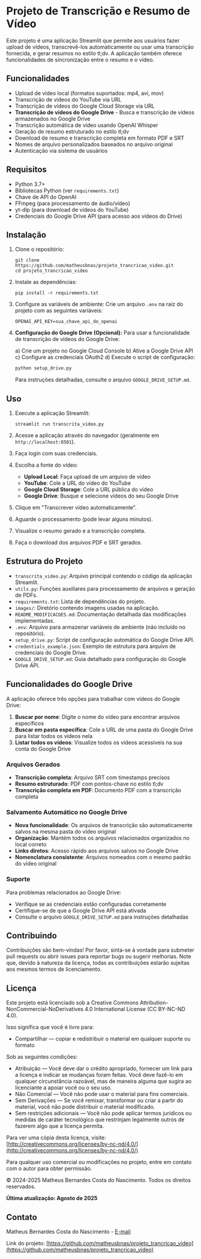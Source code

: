 # Projeto de Transcrição e Resumo de Vídeo

Este projeto é uma aplicação Streamlit que permite aos usuários fazer upload de vídeos, transcrevê-los automaticamente ou usar uma transcrição fornecida, e gerar resumos no estilo tl;dv. A aplicação também oferece funcionalidades de sincronização entre o resumo e o vídeo.

## Funcionalidades

- Upload de vídeo local (formatos suportados: mp4, avi, mov)
- Transcrição de vídeos do YouTube via URL
- Transcrição de vídeos do Google Cloud Storage via URL
- **Transcrição de vídeos do Google Drive** - Busca e transcrição de vídeos armazenados no Google Drive
- Transcrição automática de vídeo usando OpenAI Whisper
- Geração de resumo estruturado no estilo tl;dv
- Download de resumo e transcrição completa em formato PDF e SRT
- Nomes de arquivo personalizados baseados no arquivo original
- Autenticação via sistema de usuários

## Requisitos

- Python 3.7+
- Bibliotecas Python (ver `requirements.txt`)
- Chave de API do OpenAI
- FFmpeg (para processamento de áudio/vídeo)
- yt-dlp (para download de vídeos do YouTube)
- Credenciais do Google Drive API (para acesso aos vídeos do Drive)

## Instalação

1. Clone o repositório:
   ```
   git clone https://github.com/matheusbnas/projeto_trancricao_video.git
   cd projeto_trancricao_video
   ```

2. Instale as dependências:
   ```
   pip install -r requirements.txt
   ```

3. Configure as variáveis de ambiente:
   Crie um arquivo `.env` na raiz do projeto com as seguintes variáveis:
   ```
   OPENAI_API_KEY=sua_chave_api_do_openai
   ```

4. **Configuração do Google Drive (Opcional):**
   Para usar a funcionalidade de transcrição de vídeos do Google Drive:
   
   a) Crie um projeto no Google Cloud Console
   b) Ative a Google Drive API
   c) Configure as credenciais OAuth2
   d) Execute o script de configuração:
   ```bash
   python setup_drive.py
   ```
   
   Para instruções detalhadas, consulte o arquivo `GOOGLE_DRIVE_SETUP.md`.

## Uso

1. Execute a aplicação Streamlit:
   ```
   streamlit run transcrita_video.py
   ```

2. Acesse a aplicação através do navegador (geralmente em `http://localhost:8501`).

3. Faça login com suas credenciais.

4. Escolha a fonte do vídeo:
   - **Upload Local**: Faça upload de um arquivo de vídeo
   - **YouTube**: Cole a URL do vídeo do YouTube
   - **Google Cloud Storage**: Cole a URL pública do vídeo
   - **Google Drive**: Busque e selecione vídeos do seu Google Drive

5. Clique em "Transcrever vídeo automaticamente".

6. Aguarde o processamento (pode levar alguns minutos).

7. Visualize o resumo gerado e a transcrição completa.

8. Faça o download dos arquivos PDF e SRT gerados.

## Estrutura do Projeto

- `transcrita_video.py`: Arquivo principal contendo o código da aplicação Streamlit.
- `utils.py`: Funções auxiliares para processamento de arquivos e geração de PDFs.
- `requirements.txt`: Lista de dependências do projeto.
- `images/`: Diretório contendo imagens usadas na aplicação.
- `README_MODIFICACOES.md`: Documentação detalhada das modificações implementadas.
- `.env`: Arquivo para armazenar variáveis de ambiente (não incluído no repositório).
- `setup_drive.py`: Script de configuração automática do Google Drive API.
- `credentials_example.json`: Exemplo de estrutura para arquivo de credenciais do Google Drive.
- `GOOGLE_DRIVE_SETUP.md`: Guia detalhado para configuração do Google Drive API.

## Funcionalidades do Google Drive

A aplicação oferece três opções para trabalhar com vídeos do Google Drive:

1. **Buscar por nome**: Digite o nome do vídeo para encontrar arquivos específicos
2. **Buscar em pasta específica**: Cole a URL de uma pasta do Google Drive para listar todos os vídeos nela
3. **Listar todos os vídeos**: Visualize todos os vídeos acessíveis na sua conta do Google Drive

### Arquivos Gerados

- **Transcrição completa**: Arquivo SRT com timestamps precisos
- **Resumo estruturado**: PDF com pontos-chave no estilo tl;dv
- **Transcrição completa em PDF**: Documento PDF com a transcrição completa

### Salvamento Automático no Google Drive

- **Nova funcionalidade**: Os arquivos de transcrição são automaticamente salvos na mesma pasta do vídeo original
- **Organização**: Mantém todos os arquivos relacionados organizados no local correto
- **Links diretos**: Acesso rápido aos arquivos salvos no Google Drive
- **Nomenclatura consistente**: Arquivos nomeados com o mesmo padrão do vídeo original

### Suporte

Para problemas relacionados ao Google Drive:
- Verifique se as credenciais estão configuradas corretamente
- Certifique-se de que a Google Drive API está ativada
- Consulte o arquivo `GOOGLE_DRIVE_SETUP.md` para instruções detalhadas

## Contribuindo

Contribuições são bem-vindas! Por favor, sinta-se à vontade para submeter pull requests ou abrir issues para reportar bugs ou sugerir melhorias. Note que, devido à natureza da licença, todas as contribuições estarão sujeitas aos mesmos termos de licenciamento.

## Licença

Este projeto está licenciado sob a Creative Commons Attribution-NonCommercial-NoDerivatives 4.0 International License (CC BY-NC-ND 4.0).

Isso significa que você é livre para:
- Compartilhar — copiar e redistribuir o material em qualquer suporte ou formato

Sob as seguintes condições:
- Atribuição — Você deve dar o crédito apropriado, fornecer um link para a licença e indicar se mudanças foram feitas. Você deve fazê-lo em qualquer circunstância razoável, mas de maneira alguma que sugira ao licenciante a apoiar você ou o seu uso.
- Não Comercial — Você não pode usar o material para fins comerciais.
- Sem Derivações — Se você remixar, transformar ou criar a partir do material, você não pode distribuir o material modificado.
- Sem restrições adicionais — Você não pode aplicar termos jurídicos ou medidas de caráter tecnológico que restrinjam legalmente outros de fazerem algo que a licença permita.

Para ver uma cópia desta licença, visite:
[http://creativecommons.org/licenses/by-nc-nd/4.0/](http://creativecommons.org/licenses/by-nc-nd/4.0/)

Para qualquer uso comercial ou modificações no projeto, entre em contato com o autor para obter permissão.

© 2024-2025 Matheus Bernardes Costa do Nascimento. Todos os direitos reservados.

**Última atualização: Agosto de 2025**

## Contato

Matheus Bernardes Costa do Nascimento - [E-mail](mailto:matheusbnas@gmail.com)

Link do projeto: [https://github.com/matheusbnas/projeto_trancricao_video](https://github.com/matheusbnas/projeto_trancricao_video)
